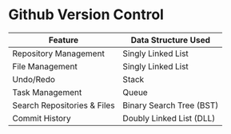 <h1>Github Version Control</h1>

| Feature                     | Data Structure Used      |
| --------------------------- | ------------------------ |
| Repository Management       | Singly Linked List       |
| File Management             | Singly Linked List       |
| Undo/Redo                   | Stack                    |
| Task Management             | Queue                    |
| Search Repositories & Files | Binary Search Tree (BST) |
| Commit History              | Doubly Linked List (DLL) |
